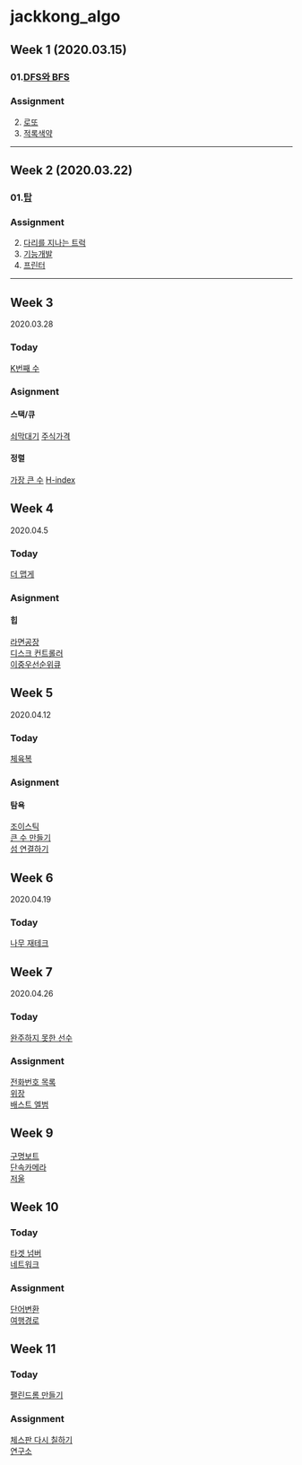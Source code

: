 # jackkong_algo

## Week 1 (2020.03.15)

### 01.[DFS와 BFS](https://www.acmicpc.net/problem/1260)

### Assignment
02. [로또](https://www.acmicpc.net/problem/6603)
03. [적록색약](https://www.acmicpc.net/problem/10026)

<hr/>

## Week 2 (2020.03.22)

### 01.[탑](https://programmers.co.kr/learn/courses/30/lessons/42588)

### Assignment
02. [다리를 지나는 트럭](https://programmers.co.kr/learn/courses/30/lessons/42583)
03. [기능개발](https://programmers.co.kr/learn/courses/30/lessons/42586)
04. [프린터](https://programmers.co.kr/learn/courses/30/lessons/42587)
<hr/>

## Week 3
2020.03.28

### Today
[K번째 수](https://programmers.co.kr/learn/courses/30/lessons/42748)

### Asignment
#### 스택/큐
[쇠막대기](https://programmers.co.kr/learn/courses/30/lessons/42585)
[주식가격](https://programmers.co.kr/learn/courses/30/lessons/42584)

#### 정렬
[가장 큰 수](https://programmers.co.kr/learn/courses/30/lessons/42746)
[H-index](https://programmers.co.kr/learn/courses/30/lessons/42747)


## Week 4
2020.04.5

### Today
[더 맵게](https://programmers.co.kr/learn/courses/30/lessons/42626)

### Asignment
#### 힙
[라면공장](https://programmers.co.kr/learn/courses/30/lessons/42629)<br>
[디스크 컨트롤러](https://programmers.co.kr/learn/courses/30/lessons/42627)<br>
[이중우선순위큐](https://programmers.co.kr/learn/courses/30/lessons/42628)

## Week 5
2020.04.12

### Today
[체육복](https://programmers.co.kr/learn/courses/30/lessons/42862)

### Asignment
#### 탐욕
[조이스틱](https://programmers.co.kr/learn/courses/30/lessons/42860)<br>
[큰 수 만들기](https://programmers.co.kr/learn/courses/30/lessons/42883)<br>
[섬 연결하기](https://programmers.co.kr/learn/courses/30/lessons/42861)

## Week 6
2020.04.19

### Today
[나무 재테크](https://www.acmicpc.net/problem/16235)<br>


## Week 7
2020.04.26

### Today
[완주하지 못한 선수](https://programmers.co.kr/learn/courses/30/lessons/42576)<br>

### Assignment

[전화번호 목록](https://programmers.co.kr/learn/courses/30/lessons/42577)<br>
[위장](https://programmers.co.kr/learn/courses/30/lessons/42578)<br>
[배스트 엘범](https://programmers.co.kr/learn/courses/30/lessons/42579)

## Week 9
[구명보트](https://programmers.co.kr/learn/courses/30/lessons/42885)<br>
[단속카메라](https://programmers.co.kr/learn/courses/30/lessons/42884)<br>
[저울](https://programmers.co.kr/learn/courses/30/lessons/42886)


## Week 10
### Today
[타겟 넘버](https://programmers.co.kr/learn/courses/30/lessons/43165)<br>
[네트워크](https://programmers.co.kr/learn/courses/30/lessons/43162)<br>

### Assignment

[단어변환](https://programmers.co.kr/learn/courses/30/lessons/43163)<br>
[여행경로](https://programmers.co.kr/learn/courses/30/lessons/43164)<br>

## Week 11
### Today
[팰린드롬 만들기](https://www.acmicpc.net/problem/1213)<br>

### Assignment

[체스판 다시 칠하기](https://www.acmicpc.net/problem/1018)<br>
[연구소](https://www.acmicpc.net/problem/14502)<br>
